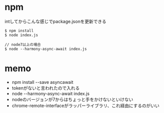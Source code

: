 # npm
intしてからこんな感じでpackage.jsonを更新できる

```
$ npm install
$ node index.js

// node7以上の場合
$ node --harmony-async-await index.js
```


# memo
- npm install --save asyncawait
- tokenがないと言われたので入れる
- node  --harmony-async-await index.js
- nodeのバージョンが7からはちょっと手をかけないといけない
- chrome-remote-interfaceがラッパーライブラリ、これ経由にするのがいい
